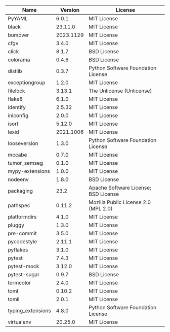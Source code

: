 | Name              | Version   | License                              |
|-------------------|-----------|--------------------------------------|
| PyYAML            | 6.0.1     | MIT License                          |
| black             | 23.11.0   | MIT License                          |
| bumpver           | 2023.1129 | MIT License                          |
| cfgv              | 3.4.0     | MIT License                          |
| click             | 8.1.7     | BSD License                          |
| colorama          | 0.4.6     | BSD License                          |
| distlib           | 0.3.7     | Python Software Foundation License   |
| exceptiongroup    | 1.2.0     | MIT License                          |
| filelock          | 3.13.1    | The Unlicense (Unlicense)            |
| flake8            | 6.1.0     | MIT License                          |
| identify          | 2.5.32    | MIT License                          |
| iniconfig         | 2.0.0     | MIT License                          |
| isort             | 5.12.0    | MIT License                          |
| lexid             | 2021.1006 | MIT License                          |
| looseversion      | 1.3.0     | Python Software Foundation License   |
| mccabe            | 0.7.0     | MIT License                          |
| tumor_semseg      | 0.1.0     | MIT License                          |
| mypy-extensions   | 1.0.0     | MIT License                          |
| nodeenv           | 1.8.0     | BSD License                          |
| packaging         | 23.2      | Apache Software License; BSD License |
| pathspec          | 0.11.2    | Mozilla Public License 2.0 (MPL 2.0) |
| platformdirs      | 4.1.0     | MIT License                          |
| pluggy            | 1.3.0     | MIT License                          |
| pre-commit        | 3.5.0     | MIT License                          |
| pycodestyle       | 2.11.1    | MIT License                          |
| pyflakes          | 3.1.0     | MIT License                          |
| pytest            | 7.4.3     | MIT License                          |
| pytest-mock       | 3.12.0    | MIT License                          |
| pytest-sugar      | 0.9.7     | BSD License                          |
| termcolor         | 2.4.0     | MIT License                          |
| toml              | 0.10.2    | MIT License                          |
| tomli             | 2.0.1     | MIT License                          |
| typing_extensions | 4.8.0     | Python Software Foundation License   |
| virtualenv        | 20.25.0   | MIT License                          |

